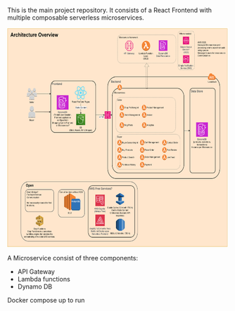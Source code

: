 This is the main project repository. It consists of a React Frontend with multiple composable serverless microservices.

<img src="https://github.com/sopra-the-endboss/laser-chad-fullstack/blob/58f8c236581647a0855b5c862ad2ae6cb3e5fd07/ASE%20Architecture%20Diagram-Architecture%20Overview.drawio.svg"  width="600" height="500">

A Microservice consist of three components:
- API Gateway
- Lambda functions
- Dynamo DB

Docker compose up to run
